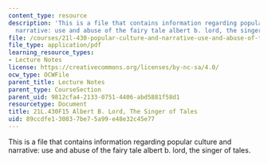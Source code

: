 ```yaml
---
content_type: resource
description: 'This is a file that contains information regarding popular culture and
  narrative: use and abuse of the fairy tale albert b. lord, the singer of tales.'
file: /courses/21l-430-popular-culture-and-narrative-use-and-abuse-of-the-fairy-tale-fall-2015/89ccdfe130837be75a99e48e32c45e77_MIT21L_430F15_Albert.pdf
file_type: application/pdf
learning_resource_types:
- Lecture Notes
license: https://creativecommons.org/licenses/by-nc-sa/4.0/
ocw_type: OCWFile
parent_title: Lecture Notes
parent_type: CourseSection
parent_uid: 9812cfa4-2133-0751-4406-abd5881f58d1
resourcetype: Document
title: 21L.430F15 Albert B. Lord, The Singer of Tales
uid: 89ccdfe1-3083-7be7-5a99-e48e32c45e77
---
```

This is a file that contains information regarding popular culture and narrative: use and abuse of the fairy tale albert b. lord, the singer of tales.